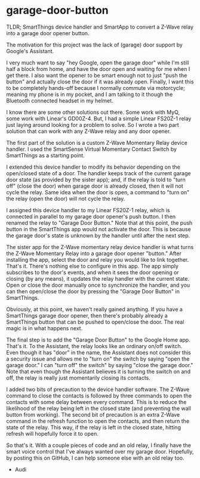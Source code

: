 # garage-door-button
TLDR; SmartThings device handler and SmartApp to convert a Z-Wave relay into a garage door opener button.

The motivation for this project was the lack of (garage) door support by Google's Assistant.

I very much want to say "hey Google, open the garage door" while I'm still half a block from home, and have the door open and waiting for me when I get there. I also want the opener to be smart enough not to just "push the button" and actually close the door if it was already open. Finally, I want this to be completely hands-off because I normally commute via motorcycle; meaning my phone is in my pocket, and I am talking to it though the Bluetooth connected headset in my helmet.

I know there are some other solutions out there. Some work with MyQ, some work with Linear's GD00Z-4. But, I had a simple Linear FS20Z-1 relay just laying around looking for a problem to solve. So I wrote a two part solution that can work with any Z-Wave relay and any door opener.

The first part of the solution is a custom Z-Wave Momentary Relay device handler. I used the SmartSense Virtual Momentary Contact Switch by SmartThings as a starting point.

I extended this device handler to modify its behavior depending on the open/closed state of a door. The handler keeps track of the current garage door state (as provided by the sister app); and, if the relay is told to "turn off" (close the door) when garage door is already closed, then it will not cycle the relay. Same idea when the door is open, a command to "turn on" the relay (open the door) will not cycle the relay.

I assigned this device handler to my Linear FS20Z-1 relay, which is connected in parallel to my garage door opener's push button. I then renamed the relay to "Garage Door Button." Note that at this point, the push button in the SmartThings app would not activate the door. This is because the garage door's state is unknown by the handler until after the next step.

The sister app for the Z-Wave momentary relay device handler is what turns the Z-Wave Momentary Relay into a garage door opener "button." After installing the app, select the door and relay you would like to link together. That's it. There's nothing else to configure in this app. The app simply subscribes to the door's events, and when it sees the door opening or closing (by any means), it updates the relay handler with the current state. Open or close the door manually once to synchronize the handler, and you can then open/close the door by pressing the "Garage Door Button" in SmartThings.

Obviously, at this point, we haven't really gained anything. If you have a SmartThings garage door opener, then there's probably already a SmartThings button that can be pushed to open/close the door. The real magic is in what happens next.

The final step is to add the "Garage Door Button" to the Google Home app. That's it. To the Assistant, the relay looks like an ordinary on/off switch. Even though it has "door" in the name, the Assistant does not consider this a security issue and allows me to "turn on" the switch by saying "open the garage door." I can "turn off" the switch" by saying "close the garage door." Note that even though the Assistant believes it is turning the switch on and off, the relay is really just momentarily closing its contacts.

I added two bits of precaution to the device handler software. The Z-Wave command to close the contacts is followed by three commands to open the contacts with some delay between every command. This is to reduce the likelihood of the relay being left in the closed state (and preventing the wall button from working). The second bit of precaution is an extra Z-Wave command in the refresh function to open the contacts, and then return the state of the relay. This way, if the relay is left in the closed state, hitting refresh will hopefully force it to open.

So that's it. With a couple pieces of code and an old relay, I finally have the smart voice control that I've always wanted over my garage door. Hopefully, by posting this on GitHub, I can help someone else with an old relay too.

- Audi
